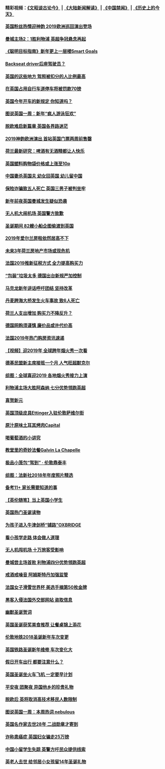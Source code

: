 #### 精彩视频：[《文昭谈古论今》](https://github.com/gfw-breaker/wenzhao/blob/master/README.md?t=01071831) | [《大陆新闻解读》](https://github.com/gfw-breaker/ntdtv-comedy/blob/master/README.md?t=01071831) | [《中国禁闻》](https://github.com/gfw-breaker/ntdtv-news/blob/master/README.md?t=01071831) | [《历史上的今天》](https://github.com/gfw-breaker/today-in-history/blob/master/README.md?t=01071831) 

#### [英国粉丝热情迎神韵 2019欧洲巡回演出登场](../pages/nsc974/n10958683.md?t=01071831) 

#### [曼城主场2：1胜利物浦 英超争冠悬念再起](../pages/nsc974/n10954843.md?t=01071831) 

#### [《聪明目标指南》新年更上一层楼Smart Goals](../pages/nsc974/n10954583.md?t=01071831) 

#### [Backseat driver后座驾驶员？](../pages/nsc974/n10954192.md?t=01071831) 

#### [英国的这些地方 驾照被扣分的人比例最高](../pages/nsc974/n10954152.md?t=01071831) 

#### [在英国占用自行车道停车将被罚款70镑](../pages/nsc974/n10954142.md?t=01071831) 

#### [英国今年开车的新规定 你知道吗？](../pages/nsc974/n10953267.md?t=01071831) 

#### [图说英国一周：新年“疯人游泳狂欢”](../pages/nsc974/n10953234.md?t=01071831) 

#### [脱欧难启新篇章 英国各界路迷茫](../pages/nsc974/n10951727.md?t=01071831) 

#### [2019神韵欧洲演出 首站英国门票两周前售罄](../pages/nsc974/n10951678.md?t=01071831) 

#### [荷兰最新研究：啤酒有无酒精都让人快乐](../pages/nsc974/n10950834.md?t=01071831) 

#### [英国塑料购物袋价格或上涨至10p](../pages/nsc974/n10951770.md?t=01071831) 

#### [中国妻杀英国夫 幼女回英国 幼儿留中国](../pages/nsc974/n10951754.md?t=01071831) 

#### [保险诈骗致五人死亡 英国三男子被判坐牢](../pages/nsc974/n10951747.md?t=01071831) 

#### [新年前夜英国曼城发生疑似恐袭](../pages/nsc974/n10951741.md?t=01071831) 

#### [无人机大闹机场 英国警方致歉](../pages/nsc974/n10951733.md?t=01071831) 

#### [圣诞期间 82艘小船企图偷渡到英国](../pages/nsc974/n10951711.md?t=01071831) 

#### [2019年爱尔兰房租依然居高不下](../pages/nsc974/n10950906.md?t=01071831) 

#### [未来3年荷兰房地产市场或现危机](../pages/nsc974/n10950888.md?t=01071831) 

#### [法国2019推新征税方式 全力提高购买力](../pages/nsc974/n10946987.md?t=01071831) 

#### [“包装”垃圾太多 德国出台新规严加控制](../pages/nsc974/n10948358.md?t=01071831) 

#### [马克龙新年讲话呼吁团结 坚持改革](../pages/nsc974/n10947012.md?t=01071831) 

#### [丹麦跨海大桥发生火车事故 致6人死亡](../pages/nsc974/n10948353.md?t=01071831) 

#### [荷兰人支出增加 购买力不降反升？](../pages/nsc974/n10948390.md?t=01071831) 

#### [德国网购须谨慎 廉价品或许代价高](../pages/nsc974/n10948233.md?t=01071831) 

#### [法国2019年热门购房资讯速递](../pages/nsc974/n10947033.md?t=01071831) 

#### [【视频】迎2019年 全球跨年烟火秀一次看](../pages/nsc974/n10946627.md?t=01071831) 

#### [德基民盟新主席接班一个月 人气旺超默克尔](../pages/nsc974/n10946634.md?t=01071831) 

#### [组图：全球喜迎2019 各地烟火秀接力上演](../pages/nsc974/n10945584.md?t=01071831) 

#### [利物浦主场大胜阿森纳 七分优势领跑英超](../pages/nsc974/n10945421.md?t=01071831) 

#### [喜贺新元](../pages/nsc974/n10936605.md?t=01071831) 

#### [英国顶级皮具Ettinger入驻伦敦萨维尔街](../pages/nsc974/n10936595.md?t=01071831) 

#### [原汁原味土耳其烤肉Capital](../pages/nsc974/n10936573.md?t=01071831) 

#### [喝葡萄酒的小讲究](../pages/nsc974/n10936535.md?t=01071831) 

#### [教堂里的奇妙法餐Galvin La Chapelle](../pages/nsc974/n10935913.md?t=01071831) 

#### [极品小笼包“驾到” · 伦敦鼎泰丰](../pages/nsc974/n10935791.md?t=01071831) 

#### [组图：法新社2018年年度照片精选](../pages/nsc974/n10935213.md?t=01071831) 

#### [备考11+ 家长需要知道的事](../pages/nsc974/n10934312.md?t=01071831) 

#### [【英伦随笔】当上英国小学生](../pages/nsc974/n10934305.md?t=01071831) 

#### [英国热门圣诞读物](../pages/nsc974/n10934285.md?t=01071831) 

#### [为孩子进入牛津剑桥“铺路”OXBRIDGE](../pages/nsc974/n10934233.md?t=01071831) 

#### [看小孩学走路 体会做人道理](../pages/nsc974/n10934169.md?t=01071831) 

#### [无人机闯机场  十万旅客受影响](../pages/nsc974/n10934028.md?t=01071831) 

#### [曼城尝主场首败 利物浦四分优势领跑英超](../pages/nsc974/n10932818.md?t=01071831) 

#### [戒酒戒噪音 阿姆斯特丹加强监管](../pages/nsc974/n10928070.md?t=01071831) 

#### [法国女子滑雪世界杯 美选手摘第50枚金牌](../pages/nsc974/n10927351.md?t=01071831) 

#### [黑客入侵法国外交部网站 盗取信息](../pages/nsc974/n10927269.md?t=01071831) 

#### [幽默圣诞贺词](../pages/nsc974/n10926672.md?t=01071831) 

#### [英国圣诞获奖美食推荐 让餐桌锦上添花](../pages/nsc974/n10926641.md?t=01071831) 

#### [伦敦地铁2018圣诞新年车次变更](../pages/nsc974/n10926629.md?t=01071831) 

#### [英国铁路圣诞新年维修 车次变化大](../pages/nsc974/n10926618.md?t=01071831) 

#### [假日开车出行 都要注意什么？](../pages/nsc974/n10926610.md?t=01071831) 

#### [英国圣诞坐火车飞机 一定要早计划](../pages/nsc974/n10926599.md?t=01071831) 

#### [平安夜 团聚夜 异国他乡的珍贵礼物](../pages/nsc974/n10925634.md?t=01071831) 

#### [脱欧后 英将取消高技术移民人数限制](../pages/nsc974/n10924981.md?t=01071831) 

#### [图说英国一周：本周热词 nebulous](../pages/nsc974/n10925020.md?t=01071831) 

#### [英国名作家去世28年 二战勋章才寄到](../pages/nsc974/n10925014.md?t=01071831) 

#### [诈称患癌症 英国妇女骗走25万镑](../pages/nsc974/n10925008.md?t=01071831) 

#### [中国小留学生失踪  英警方吁民众提供线索](../pages/nsc974/n10925001.md?t=01071831) 

#### [英老人去世 给邻居小女孩留14年圣诞礼物](../pages/nsc974/n10924997.md?t=01071831) 

